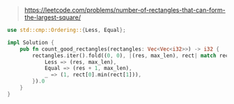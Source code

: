 > https://leetcode.com/problems/number-of-rectangles-that-can-form-the-largest-square/

``` rust
use std::cmp::Ordering::{Less, Equal};

impl Solution {
    pub fn count_good_rectangles(rectangles: Vec<Vec<i32>>) -> i32 {
        rectangles.iter().fold((0, 0), |(res, max_len), rect| match rect[0].min(rect[1]).cmp(&max_len) {
            Less => (res, max_len),
            Equal => (res + 1, max_len),
            _ => (1, rect[0].min(rect[1])),
        }).0
    }
}
```